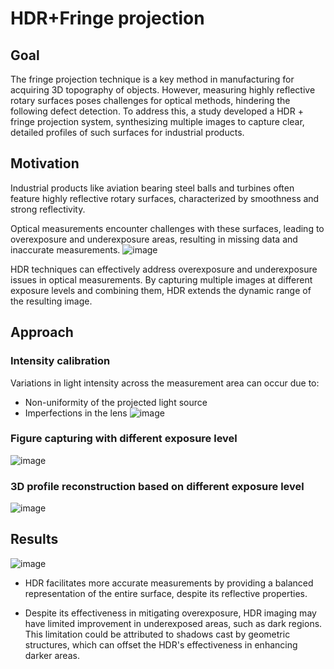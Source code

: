 # HDR+Fringe projection
## Goal

The fringe projection technique is a key method in manufacturing for acquiring 3D topography of objects. However, measuring highly reflective rotary surfaces poses challenges for optical methods, hindering the following defect detection. 
To address this, a study developed a HDR + fringe projection system, synthesizing multiple images to capture clear, detailed profiles of such surfaces for industrial products. 

## Motivation

Industrial products like aviation bearing steel balls and turbines often feature highly reflective rotary surfaces, characterized by smoothness and strong reflectivity. 

Optical measurements encounter challenges with these surfaces, leading to overexposure and underexposure areas, resulting in missing data and inaccurate measurements.
![image](https://github.com/mingwucn/HDRFringeprojection/assets/56167956/ba4bfbc7-aef0-4588-a92f-50cd377e2041)


HDR techniques can effectively address overexposure and underexposure issues in optical measurements. 
By capturing multiple images at different exposure levels and combining them, HDR extends the dynamic range of the resulting image. 

## Approach
### Intensity calibration
Variations in light intensity across the measurement area can occur due to:
- Non-uniformity of the projected light source
- Imperfections in the lens
 ![image](https://github.com/mingwucn/HDRFringeprojection/assets/56167956/767ea675-df79-4bac-b628-bed79286e3c4)

### Figure capturing with different exposure level
![image](https://github.com/mingwucn/HDRFringeprojection/assets/56167956/3aa6eb00-31a2-46cb-9409-ee8a86776a24)

### 3D profile reconstruction based on different exposure level
![image](https://github.com/mingwucn/HDRFringeprojection/assets/56167956/913588d6-58ff-4f79-8001-11f69045d0da)

## Results
![image](https://github.com/mingwucn/HDRFringeprojection/assets/56167956/76ba04d8-a2fc-4343-acc0-4be6e1ef82ab)

- HDR facilitates more accurate measurements by providing a balanced representation of the entire surface, despite its reflective properties.

- Despite its effectiveness in mitigating overexposure, HDR imaging may have limited improvement in underexposed areas, such as dark regions. This limitation could be attributed to shadows cast by geometric structures, which can offset the HDR's effectiveness in enhancing darker areas. 


